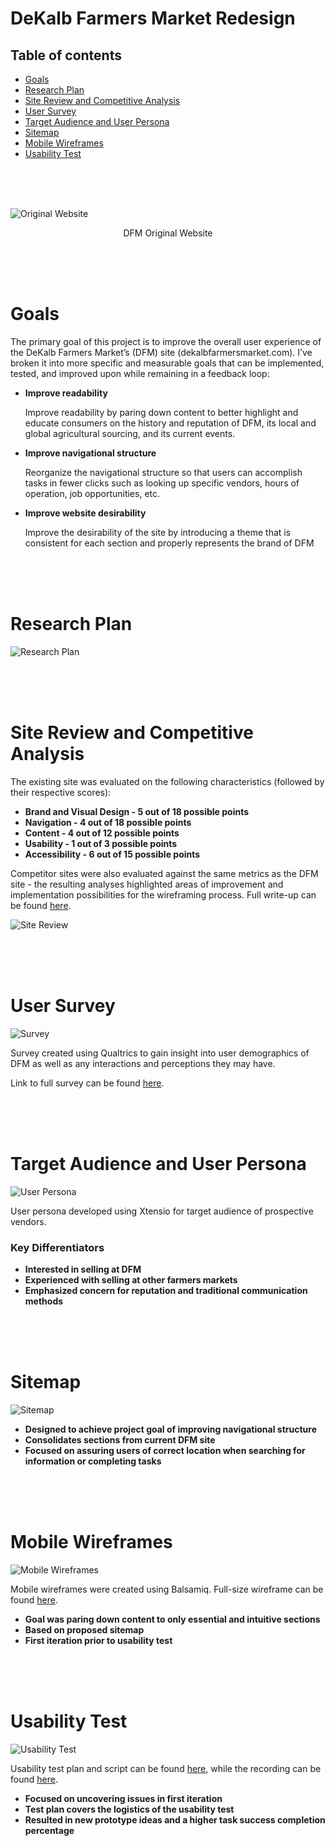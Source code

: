 # DeKalb Farmers Market Redesign

## Table of contents
* [Goals](#Goals)
* [Research Plan](#Research-Plan)
* [Site Review and Competitive Analysis](#Site-Review-And-Competitive-Analysis)
* [User Survey](#User-Survey)
* [Target Audience and User Persona](#Target-Audience-Segmentation-and-User-Persona)
* [Sitemap](#Sitemap)
* [Mobile Wireframes](#Mobile-Wireframes)
* [Usability Test](#Usability-Test)

<br />
<br />
<br />

![Original Website](/images/dfm.png)
<p align="center">DFM Original Website</p>

<br />
<br />
<br />

# Goals
 The primary goal of this project is to improve the overall user experience of the DeKalb Farmers Market’s (DFM) site (dekalbfarmersmarket.com). I’ve broken it into more specific and measurable goals that can be implemented, tested, and improved upon while remaining in a feedback loop:
*	**Improve readability**
    
    Improve readability by paring down content to better highlight and educate consumers on the history and reputation of DFM, its local and global agricultural sourcing, and its current events. 

*	**Improve navigational structure** 
    
    Reorganize the navigational structure so that users can accomplish tasks in fewer clicks such as looking up specific vendors, hours of operation, job opportunities, etc. 

*	**Improve website desirability** 
    
    Improve the desirability of the site by introducing a theme that is consistent for each section and properly represents the brand of DFM 

<br />
<br />
<br />

# Research Plan

![Research Plan](/images/research_plan.png)

<br />
<br />
<br />

# Site Review and Competitive Analysis
The existing site was evaluated on the following characteristics (followed by their respective scores):
* **Brand and Visual Design - 5 out of 18 possible points**
* **Navigation - 4 out of 18 possible points**
* **Content - 4 out of 12 possible points**
* **Usability - 1 out of 3 possible points**
* **Accessibility - 6 out of 15 possible points**

Competitor sites were also evaluated against the same metrics as the DFM site - the resulting analyses highlighted areas of improvement and implementation possibilities for the wireframing process. Full write-up can be found [here](../..//tree/master/deliverables).

![Site Review](/images/site_review.png)

<br />
<br />
<br />

# User Survey

![Survey](/images/survey.png)

Survey created using Qualtrics to gain insight into user demographics of DFM as well as any interactions and perceptions they may have.

Link to full survey can be found [here](https://brandeis.qualtrics.com/jfe/form/SV_bwKsHxCpnxq5TuJ).

<br />
<br />
<br />

# Target Audience and User Persona

![User Persona](/images/user_persona.png)

User persona developed using Xtensio for target audience of prospective vendors.

### Key Differentiators
* **Interested in selling at DFM**
* **Experienced with selling at other farmers markets**
* **Emphasized concern for reputation and traditional communication methods**

<br />
<br />
<br />

# Sitemap

![Sitemap](/images/sitemap.png)


* **Designed to achieve project goal of improving navigational structure**
* **Consolidates sections from current DFM site**
* **Focused on assuring users of correct location when searching for information or completing tasks**

<br />
<br />
<br />

# Mobile Wireframes

![Mobile Wireframes](/images/mobile_wireframes.png)

Mobile wireframes were created using Balsamiq. Full-size wireframe can be found [here](https://share.balsamiq.com/g/pCdJN5xdznbbWQQ1e2daH1.png).

* **Goal was paring down content to only essential and intuitive sections**
* **Based on proposed sitemap**
* **First iteration prior to usability test**

<br />
<br />
<br />

# Usability Test

![Usability Test](/images/usability_test.png)

Usability test plan and script can be found [here](../..//tree/master/deliverables), while the recording can be found [here](https://drive.google.com/file/d/1MkmJJNB-0tGfKl1YMJ7DcDE3k22nZAhe/view?usp=sharing).

* **Focused on uncovering issues in first iteration**
* **Test plan covers the logistics of the usability test**
* **Resulted in new prototype ideas and a higher task success completion percentage**
